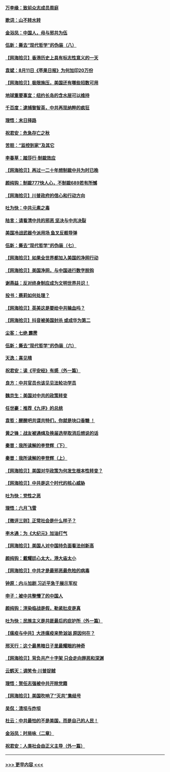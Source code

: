 #### [万李缘：致前众志成员周庭](../pages/nsc993/n12324635.md?t=08121702) 
#### [歌词：山不转水转](../pages/nsc993/n12324599.md?t=08121702) 
#### [金浴凤：中国人，毋与邪共为伍](../pages/nsc993/n12324257.md?t=08121702) 
#### [伍新：撕去“现代哲学”的伪装（八）](../pages/nsc993/n12324188.md?t=08121702) 
#### [【网海拾贝】香港历史上具有标志性意义的一天](../pages/nsc993/n12324021.md?t=08121702) 
#### [袁斌：8月11日《苹果日报》为何加印20万份](../pages/nsc993/n12323955.md?t=08121702) 
#### [【网海拾贝】极限施压，美国还有哪些招数可用](../pages/nsc993/n12322512.md?t=08121702) 
#### [地球重要事宜：纽约长岛的含水层可以维持](../pages/nsc993/n12321844.md?t=08121702) 
#### [千百度：逮捕黎智英，中共再现纳粹的疯狂](../pages/nsc993/n12321777.md?t=08121702) 
#### [理悟：末日择路](../pages/nsc993/n12320812.md?t=08121702) 
#### [祝君安：危急存亡之秋](../pages/nsc993/n12320795.md?t=08121702) 
#### [苦胆：“监控到家”及其它](../pages/nsc993/n12320751.md?t=08121702) 
#### [李春草：踏莎行·制裁效应](../pages/nsc993/n12318290.md?t=08121702) 
#### [【网海拾贝】再过一二十年想制裁中共为时已晚](../pages/nsc993/n12318195.md?t=08121702) 
#### [颜纯钩：制裁777快人心，不制裁689若有所憾](../pages/nsc993/n12316912.md?t=08121702) 
#### [【网海拾贝】川普政府的信心和行动方向](../pages/nsc993/n12316673.md?t=08121702) 
#### [吐为快：中共元素之毒](../pages/nsc993/n12316547.md?t=08121702) 
#### [陆言：请看清中共的邪恶 坚决与中共决裂](../pages/nsc993/n12315784.md?t=08121702) 
#### [美国冷战武器今派用场 鱼叉反舰导弹](../pages/nsc993/n12316258.md?t=08121702) 
#### [伍新：撕去“现代哲学”的伪装（七）](../pages/nsc993/n12315846.md?t=08121702) 
#### [【网海拾贝】如果全世界都加入美国的净网行动](../pages/nsc993/n12315588.md?t=08121702) 
#### [【网海拾贝】美国净网，与中国进行数字脱钩](../pages/nsc993/n12312813.md?t=08121702) 
#### [谢燕益：反对终身制应成为文明世界共识！](../pages/nsc993/n12310465.md?t=08121702) 
#### [投书：蔡莉如何处理？](../pages/nsc993/n12310224.md?t=08121702) 
#### [【网海拾贝】英美这是要给中共输血吗？](../pages/nsc993/n12307646.md?t=08121702) 
#### [【网海拾贝】抖音被美国封杀 或成华为第二](../pages/nsc993/n12305277.md?t=08121702) 
#### [尘客：七绝 霹雳](../pages/nsc993/n12304053.md?t=08121702) 
#### [伍新：撕去“现代哲学”的伪装（六）](../pages/nsc993/n12303243.md?t=08121702) 
#### [天逸：喜见晴](../pages/nsc993/n12303226.md?t=08121702) 
#### [祝君安：读《平安经》有感（外一篇）](../pages/nsc993/n12303170.md?t=08121702) 
#### [良方：中共官员也该见见法轮功学员](../pages/nsc993/n12302985.md?t=08121702) 
#### [魏京生：美国对中共的政策转变](../pages/nsc993/n12302929.md?t=08121702) 
#### [任世豪：推荐《九评》的总统](../pages/nsc993/n12302838.md?t=08121702) 
#### [袁哲：醒醒吧共谍共特们，你就是块口香糖 ！](../pages/nsc993/n12302678.md?t=08121702) 
#### [黄之锋：战友被通缉及换届选举取消后想说的话](../pages/nsc993/n12302681.md?t=08121702) 
#### [秦晋：我所读解的李登辉（下）](../pages/nsc993/n12302171.md?t=08121702) 
#### [秦晋：我所读解的李登辉（上）](../pages/nsc993/n12301979.md?t=08121702) 
#### [【网海拾贝】美国对华政策为何发生根本性转变？](../pages/nsc993/n12302091.md?t=08121702) 
#### [【网海拾贝】中共是这个时代的核心威胁](../pages/nsc993/n12300541.md?t=08121702) 
#### [吐为快：党性之恶](../pages/nsc993/n12300263.md?t=08121702) 
#### [理悟：六月飞雪](../pages/nsc993/n12300243.md?t=08121702) 
#### [【微评三则】正常社会是什么样子？](../pages/nsc993/n12300228.md?t=08121702) 
#### [李木通：为《大纪元》加油打气](../pages/nsc993/n12280363.md?t=08121702) 
#### [【网海拾贝】美国人对中国持负面看法创新高](../pages/nsc993/n12298720.md?t=08121702) 
#### [颜纯钩：戴耀廷心太大，港大庙太小](../pages/nsc993/n12297682.md?t=08121702) 
#### [【网海拾贝】中共才是最邪恶最危险的病毒](../pages/nsc993/n12296470.md?t=08121702) 
#### [钟原：内斗加剧 习近平急于展示军权](../pages/nsc993/n12292544.md?t=08121702) 
#### [申子：被中共整懵了的中国人](../pages/nsc993/n12291389.md?t=08121702) 
#### [颜纯钩：渲染临战是假，勒紧肚皮是真](../pages/nsc993/n12290945.md?t=08121702) 
#### [吐为快：民族主义是共匪最后的庇护所（外一篇）](../pages/nsc993/n12290887.md?t=08121702) 
#### [【瘟疫与中共】大连瘟疫来势汹汹 原因何在？](../pages/nsc993/n12287474.md?t=08121702) 
#### [邢天行：这个最黑暗日子里最耀眼的神奇](../pages/nsc993/n12289882.md?t=08121702) 
#### [【网海拾贝】背负共产十字架 只会走向罪恶和深渊](../pages/nsc993/n12288290.md?t=08121702) 
#### [云鹤天：调笑令·川普捉贼](../pages/nsc993/n12285672.md?t=08121702) 
#### [理悟：贺任志强被中共开除党籍](../pages/nsc993/n12285597.md?t=08121702) 
#### [【网海拾贝】美国吹响了“灭共”集结号](../pages/nsc993/n12284522.md?t=08121702) 
#### [吴侃：溃坝与炸坝](../pages/nsc993/n12283593.md?t=08121702) 
#### [杜云：中共最怕的不是美国，而是自己的人民！](../pages/nsc993/n12282935.md?t=08121702) 
#### [金浴凤：时局咏（二章）](../pages/nsc993/n12282923.md?t=08121702) 
#### [祝君安：人类社会由正义主导（外一篇）](../pages/nsc993/n12282809.md?t=08121702) 

----
#### [ >>> 更早内容 <<< ](../indexes/nsc993-earlier.md)
